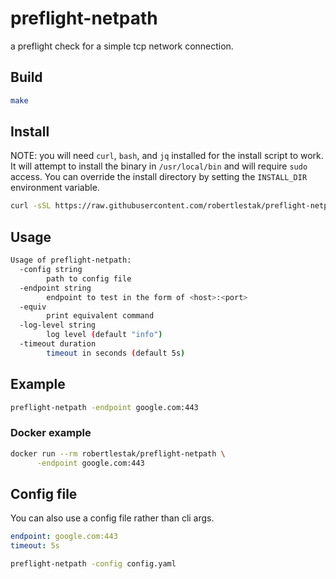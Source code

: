 # preflight-netpath

a preflight check for a simple tcp network connection.

## Build

```bash
make
```

## Install

NOTE: you will need `curl`, `bash`, and `jq` installed for the install script to work. It will attempt to install the binary in `/usr/local/bin` and will require `sudo` access. You can override the install directory by setting the `INSTALL_DIR` environment variable.

```bash
curl -sSL https://raw.githubusercontent.com/robertlestak/preflight-netpath/main/scripts/install.sh | bash
```

## Usage

```bash
Usage of preflight-netpath:
  -config string
        path to config file
  -endpoint string
        endpoint to test in the form of <host>:<port>
  -equiv
        print equivalent command
  -log-level string
        log level (default "info")
  -timeout duration
        timeout in seconds (default 5s)
```

## Example

```bash
preflight-netpath -endpoint google.com:443
```

### Docker example

```bash
docker run --rm robertlestak/preflight-netpath \
      -endpoint google.com:443
```

## Config file

You can also use a config file rather than cli args.

```yaml
endpoint: google.com:443
timeout: 5s
```

```bash
preflight-netpath -config config.yaml
```